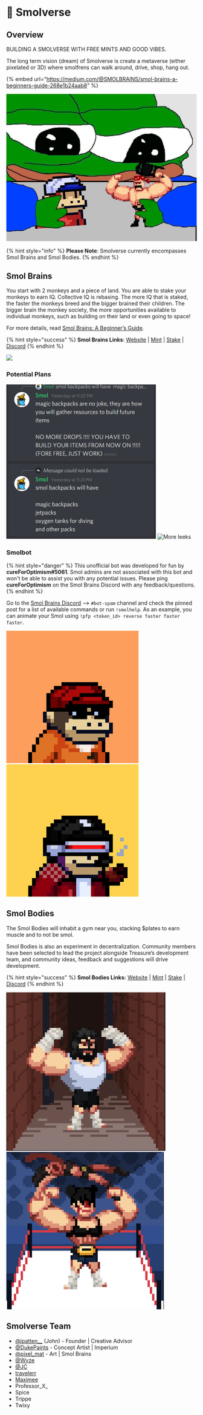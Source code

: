 # 🧠 Smolverse

## Overview

BUILDING A SMOLVERSE WITH FREE MINTS AND GOOD VIBES.

The long term vision (dream) of Smolverse is create a metaverse (either pixelated or 3D) where smolfrens can walk around, drive, shop, hang out.

{% embed url="https://medium.com/@SMOLBRAINS/smol-brains-a-beginners-guide-268e1b24aab8" %}

![](../../../.gitbook/assets/FGSbrNuXMAUfGrZ.jpg)

{% hint style="info" %}
**Please Note**: Smolverse currently encompasses Smol Brains and Smol Bodies.
{% endhint %}

## Smol Brains

You start with 2 monkeys and a piece of land. You are able to stake your monkeys to earn IQ. Collective IQ is rebasing. The more IQ that is staked, the faster the monkeys breed and the bigger brained their children. The bigger brain the monkey society, the more opportunities available to individual monkeys, such as building on their land or even going to space!

For more details, read [Smol Brains: A Beginner’s Guide](https://medium.com/@SMOLBRAINS/smol-brains-a-beginners-guide-268e1b24aab8).

{% hint style="success" %}
**Smol Brains Links**: [Website](https://www.smolverse.lol) | [Mint](https://smolverse.lol/station) | [Stake](https://smolverse.lol/stake) | [Discord](http://discord.gg/smolbrains)
{% endhint %}

![](../../../.gitbook/assets/Bildschirmfoto\_2021-12-11\_um\_11.43.55.png)

### Potential Plans

![May or may not be affa leaks](<../../../.gitbook/assets/image (5) (1) (1) (2) (1) (1).png>) ![More leeks](../../../.gitbook/assets/Screenshot\_3.jpg)

### Smolbot

{% hint style="danger" %}
This unofficial bot was developed for fun by **cureForOptimism#5061**. Smol admins are not associated with this bot and won't be able to assist you with any potential issues. Please ping **cureForOptimism** on the Smol Brains Discord with any feedback/questions.
{% endhint %}

Go to the [Smol Brains Discord](https://discord.gg/gBYkwEk4fN) --> `#bot-spam` channel and check the pinned post for a list of available commands or run `!smolhelp`. As an example, you can animate your Smol using `!pfp <token_id> reverse faster faster faster`.

![](../../../.gitbook/assets/439.gif) ![](../../../.gitbook/assets/2251.gif)

## Smol Bodies

The Smol Bodies will inhabit a gym near you, stacking $plates to earn muscle and to not be smol.

Smol Bodies is also an experiment in decentralization. Community members have been selected to lead the project alongside Treasure’s development team, and community ideas, feedback and suggestions will drive development.

{% hint style="success" %}
**Smol Bodies Links:** [Website](https://www.smolverse.lol) | [Mint](https://smolverse.lol/station) | [Stake](https://www.smolverse.lol/smolbodies) | [Discord](https://discord.gg/XCKDQfRsXU)
{% endhint %}

![](<../../../.gitbook/assets/image (7) (1) (1) (1).png>) ![](<../../../.gitbook/assets/unknown (6) (1).png>)

## **Smolverse Team**

* [@jpatten\_\_](https://twitter.com/jpatten\_\_) (John) - Founder | Creative Advisor
* [@DukePaints](https://twitter.com/DukePaints) - Concept Artist | Imperium
* [@pixel\_mat](https://twitter.com/pixel\_mat) - Art | Smol Brains
* [@Wyze](https://twitter.com/wyze)
* [@JC](https://twitter.com/jc\_1917)
* [travelerr](https://twitter.com/NFTravelerr)
* [Maximee](https://twitter.com/maximee\_eth)
* Professor\_X\_
* Spice
* Trippe
* Twixy
